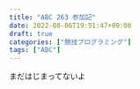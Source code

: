 ```yaml
---
title: "ABC 263 参加記"
date: 2022-08-06T19:51:47+09:00
draft: true
categories: ["競技プログラミング"]
tags: ["ABC"]
---
```


まだはじまってないよ

